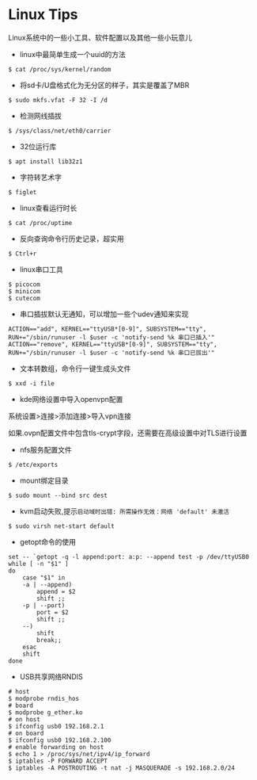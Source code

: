 # Linux Tips

Linux系统中的一些小工具、软件配置以及其他一些小玩意儿

* linux中最简单生成一个uuid的方法

```shell
$ cat /proc/sys/kernel/random
```

* 将sd卡/U盘格式化为无分区的样子，其实是覆盖了MBR

```shell
$ sudo mkfs.vfat -F 32 -I /d
```

* 检测网线插拔

```shell
$ /sys/class/net/eth0/carrier
```

* 32位运行库

```shell
$ apt install lib32z1
```

* 字符转艺术字

```shell
$ figlet
```

* linux查看运行时长

```shell
$ cat /proc/uptime
```

* 反向查询命令行历史记录，超实用

```shell
$ Ctrl+r
```

* linux串口工具

```shell
$ picocom
$ minicom
$ cutecom
```

* 串口插拔默认无通知，可以增加一些个udev通知来实现

```
ACTION=="add", KERNEL=="ttyUSB*[0-9]", SUBSYSTEM=="tty", RUN+="/sbin/runuser -l $user -c 'notify-send %k 串口已插入'"
ACTION=="remove", KERNEL=="ttyUSB*[0-9]", SUBSYSTEM=="tty", RUN+="/sbin/runuser -l $user -c 'notify-send %k 串口已拔出'"
```

* 文本转数组，命令行一键生成头文件

```shell
$ xxd -i file
```

* kde网络设置中导入openvpn配置

系统设置>连接>添加连接>导入vpn连接

如果.ovpn配置文件中包含tls-crypt字段，还需要在高级设置中对TLS进行设置

* nfs服务配置文件

```shell
$ /etc/exports
```

* mount绑定目录

```shell
$ sudo mount --bind src dest
```

* kvm启动失败,提示`启动域时出错: 所需操作无效：网络 'default' 未激活`

```shell
$ sudo virsh net-start default
```

* getopt命令的使用

```shell
set -- `getopt -q -l append:port: a:p: --append test -p /dev/ttyUSB0
while [ -n "$1" ]
do
	case "$1" in
	-a | --append)
		append = $2
		shift ;;
	-p | --port)
		port = $2
		shift ;;
	--)
		shift
		break;;
	esac
	shift
done
```

* USB共享网络RNDIS

```shell
# host
$ modprobe rndis_hos
# board
$ modprobe g_ether.ko
# on host
$ ifconfig usb0 192.168.2.1
# on board
$ ifconfig usb0 192.168.2.100
# enable forwarding on host
$ echo 1 > /proc/sys/net/ipv4/ip_forward
$ iptables -P FORWARD ACCEPT
$ iptables -A POSTROUTING -t nat -j MASQUERADE -s 192.168.2.0/24
```
